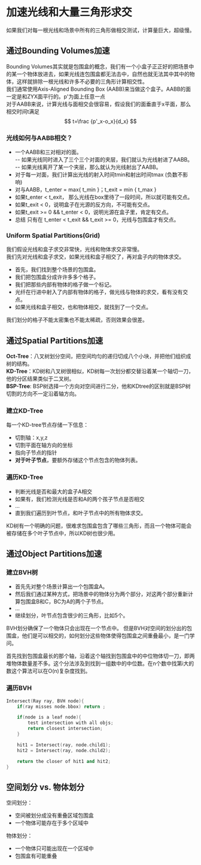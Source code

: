 # 加速光线和大量三角形求交

如果我们对每一根光线和场景中所有的三角形做相交测试，计算量巨大，超级慢。  

## 通过Bounding Volumes加速

Bounding Volumes其实就是包围盒的概念，我们有一个小盒子正正好的把场景中的某一个物体放进去，如果光线连包围盒都无法击中，自然也就无法其中其中的物体，这样就排除一根光线和许多不必要的三角形计算相交性。  
我们通常使用Axis-Aligned Bounding Box (AABB)来当做这个盒子。AABB的面一定是和ZYX面平行的。p'为面上任意一点  
对于AABB来说，计算光线与面相交会很容易，假设我们的面垂直于x平面，那么相交时间t满足
$$
t=\frac {p'_x-o_x}{d_x}
$$

### 光线如何与AABB相交？

* 一个AABB和三对相对的面。  
-- 如果光线同时进入了三个三个对面的夹层，我们就认为光线射进了AABB。  
-- 如果光线离开了某一个夹层，那么就认为光线射出了AABB。
* 对于每一对面，我们计算出光线的射入时间tmin和射出时间tmax (负数不影响)
* 对与AABB，t_enter = max{ t_min }；t_exit = min { t_max }
* 如果t_enter < t_exit， 那么光线在box里待了一段时间，所以就可能有交点。
* 如果t_exit < 0，说明盒子在光源的反方向，不可能有交点。
* 如果t_exit >= 0 && t_enter < 0，说明光源在盒子里，肯定有交点。
* 总结 只有在 t_enter < t_exit && t_exit >= 0，光线与包围盒才有交点。

### Uniform Spatial Partitions(Grid)
  
我们假设光线和盒子求交非常快，光线和物体求交非常慢。  
我们先对光线和盒子求交，如果光线和盒子相交了，再对盒子内的物体求交。  

* 首先，我们找到整个场景的包围盒。  
* 我们把包围盒分成许许多多个格子。  
* 我们把那些内部有物体的格子做一个标记。
* 光纤在行进中射入了内部有物体的格子，做光线与物体的求交，看有没有交点。
* 如果光线和盒子相交，也和物体相交，就找到了一个交点。  

我们划分的格子不能太密集也不能太稀疏，否则效果会很差。

## 通过Spatial Partitions加速

**Oct-Tree**：八叉树划分空间，把空间均匀的递归切成八个小块，并把他们组织成树的结构。  
**KD-Tree**：KD树和八叉树很相似，KD树每一次划分都交替沿着某一个轴切一刀，他的分区结果类似于二叉树。  
**BSP-Tree**: BSP树选择一个方向对空间进行二分，他和KDtree的区别就是BSP树切割的方向不一定沿着轴方向。

### 建立KD-Tree

每一个KD-tree节点存储一下信息：

* 切割轴：x,y,z
* 切割平面在轴方向的坐标
* 指向子节点的指针
* **对于叶子节点**，要额外存储这个节点包含的物体列表。

### 遍历KD-Tree

* 判断光线是否和最大的盒子A相交
* 如果有，我们检测光线是否和A的两个孩子节点是否相交
* ...
* 直到我们遍历到叶节点，和叶子节点中的所有物体求交。

KD树有一个明确的问题，很难求包围盒包含了哪些三角形，而且一个物体可能会被存储在多个叶子节点中，所以KD树也很少用。

## 通过Object Partitions加速

### 建立BVH树

* 首先先对整个场景计算出一个包围盒A。
* 然后我们通过某种方式，把场景中的物体分为两个部分，对这两个部分重新计算包围盒B和C，BC为A的两个子节点。
* ...
* 继续划分，叶节点包含很少的三角形，比如5个。

BVH划分确保了一个物体只会出现在一个节点中。
但是BVH对空间的划分出的包围盒，他们是可以相交的，如何划分这些物体使得包围盒之间重叠最小，是一门学问。

首先找到包围盒最长的那个轴，沿着这个轴找到包围盒中的中位物体切一刀，即两堆物体数量差不多。这个分法涉及到找到一组数中的中位数。在n个数中找第i大的数这个算法可以在O(n)复杂度找到。

### 遍历BVH

``` C++
Intersect(Ray ray, BVH node){
    if(ray misses node.bbox) return ;

    if(node is a leaf node){
        test intersection with all objs;
        return closest intersection;
    }

    hit1 = Intersect(ray, node.child1);
    hit2 = Intersect(ray, node.child2);

    return the closer of hit1 and hit2;
}
```

## 空间划分 vs. 物体划分

空间划分：

* 空间被划分成没有重叠区域包围盒
* 一个物体可能存在于多个区域中

物体划分：

* 一个物体只可能出现在一个区域中
* 包围盒有可能重叠

